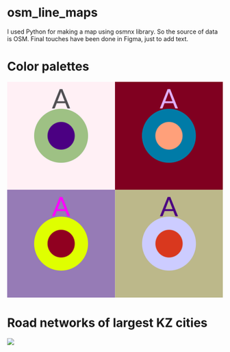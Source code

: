 # osm_line_maps
I used Python for making a map using osmnx library. So the source of data is OSM. Final touches have been done in Figma, just to add text.

# Color palettes
![](https://raw.githubusercontent.com/RassCrom/osm_line_maps/main/coloors.png)

# Road networks of largest KZ cities
![]([https://raw.githubusercontent.com/RassCrom/osm_line_maps/main/coloors.png](https://github.com/RassCrom/osm_line_maps/blob/main/final_map.png))

